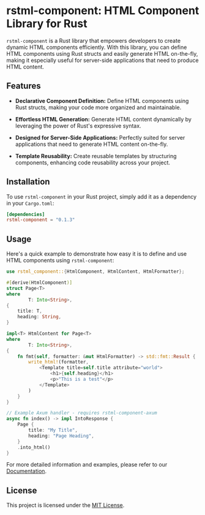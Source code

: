 # rstml-component: HTML Component Library for Rust

`rstml-component` is a Rust library that empowers developers to create dynamic HTML components efficiently. With this library, you can define HTML components using Rust structs and easily generate HTML on-the-fly, making it especially useful for server-side applications that need to produce HTML content.

## Features

- **Declarative Component Definition:** Define HTML components using Rust structs, making your code more organized and maintainable.

- **Effortless HTML Generation:** Generate HTML content dynamically by leveraging the power of Rust's expressive syntax.

- **Designed for Server-Side Applications:** Perfectly suited for server applications that need to generate HTML content on-the-fly.

- **Template Reusability:** Create reusable templates by structuring components, enhancing code reusability across your project.

## Installation

To use `rstml-component` in your Rust project, simply add it as a dependency in your `Cargo.toml`:

<!-- x-release-please-start-version -->

```toml
[dependencies]
rstml-component = "0.1.3"
```

<!-- x-release-please-end-version -->

## Usage

Here's a quick example to demonstrate how easy it is to define and use HTML components using `rstml-component`:

```rust
use rstml_component::{HtmlComponent, HtmlContent, HtmlFormatter};

#[derive(HtmlComponent)]
struct Page<T>
where
		T: Into<String>,
{
	title: T,
	heading: String,
}

impl<T> HtmlContent for Page<T>
where
		T: Into<String>,
{
	fn fmt(self, formatter: &mut HtmlFormatter) -> std::fmt::Result {
		write_html!(formatter,
			<Template title=self.title attribute="world">
				<h1>{self.heading}</h1>
				<p>"This is a test"</p>
			</Template>
		)
	}
}

// Example Axum handler - requires rstml-component-axum
async fn index() -> impl IntoResponse {
	Page {
		title: "My Title",
		heading: "Page Heading",
	}
	.into_html()
}
```

For more detailed information and examples, please refer to our [Documentation](https://docs.rs/rstml-component).

<!-- ## Contributing

We welcome contributions from the community! If you have suggestions, bug reports, or would like to contribute code, please follow our [Contribution Guidelines](CONTRIBUTING.md). -->

## License

This project is licensed under the [MIT License](LICENSE).
